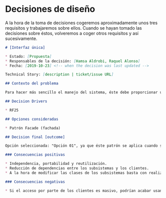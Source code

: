 # Decisiones de diseño
A la hora de la toma de decisiones cogeremos aproximadamente unos tres requisitos y trabajaremos sobre ellos. Cuando se hayan tomado las decisiones sobre éstos, volveremos a coger otros requisitos y así sucesivamente. 

```markdown
# [Interfaz única]

* Estado: [Propuesta]
* Responsables de la decisión: [Hamsa Aldrobi, Raquel Alonso]
* Fecha: [2019-10-23] <!-- when the decision was last updated -->

Technical Story: [description | ticket/issue URL] 

## Contexto del problema

Para hacer más sencillo el manejo del sistema, éste debe proporcionar una única interfaz. (Visible tanto en smartphone, como en ordeador o tablet).

## Decision Drivers 

* RF25

## Opciones consideradas

* Patrón Facade (fachada)

## Decision final [outcome]

Opción seleccionada: "Opción 01", ya que éste patrón se aplica cuando se necesite proporcionar una interfaz simple para un sistema complejo.

### Consecuencias positivas 

* Independencia, portabilidad y reutilización.
* Reducción de dependencias entre los subsistemas y los clientes.
* A la hora de modificar las clases de los subsistemas basta con realizar cambios en la interfaz (fachada) y que los clientes puedan quedar aislados.

### Consecuencias negativas 

* Si el acceso por parte de los clientes es masivo, podrían acabar usando solamente una pequeña parte de la fachada.
